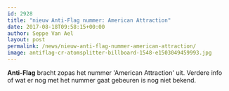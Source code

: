 ```yaml
---
id: 2928
title: "nieuw Anti-Flag nummer: American Attraction"
date: 2017-08-18T09:58:15+00:00
author: Seppe Van Ael
layout: post
permalink: /news/nieuw-anti-flag-nummer-american-attraction/
image: antiflag-cr-atomsplitter-billboard-1548-e1503049459993.jpg
---
```

**Anti-Flag** bracht zopas het nummer 'American Attraction' uit. Verdere info of wat er nog met het nummer gaat gebeuren is nog niet bekend.

&nbsp;
